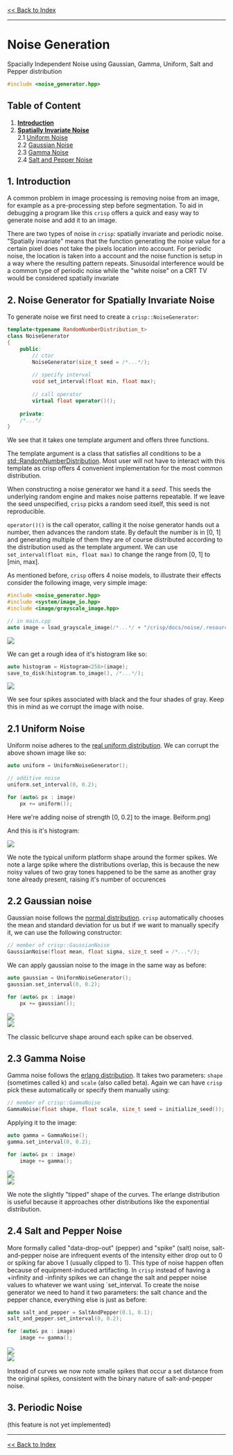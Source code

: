 [<< Back to Index](../index.md)

---
# Noise Generation

Spacially Independent Noise using Gaussian, Gamma, Uniform, Salt and Pepper distribution

```cpp
#include <noise_generator.hpp>
```

## Table of Content

1. [**Introduction**](#1-introduction)
2. [**Spatially Invariate Noise**](#2-noise-generator-for-spatially-invariate-noise)<br>
    2.1 [Uniform Noise](#21-uniform-noise)<br>
    2.2 [Gaussian Noise](#22-gaussian-noise)<br>
    2.3 [Gamma Noise](#23-gamma-noise)<br>
    2.4 [Salt and Pepper Noise](#24-salt-and-pepper-noise)<br>


## 1. Introduction

A common problem in image processing is removing noise from an image, for example as a pre-processing step before segmentation. To aid in debugging a program like this ``crisp`` offers a quick and easy way to generate noise and add it to an image.

There are two types of noise in `crisp`: spatially invariate and periodic noise. "Spatially invariate" means that the function generating the noise value for a certain pixel does not take the pixels location into account. For periodic noise, the location is taken into a account and the noise function is setup in a way where the resulting pattern repeats. Sinusoidal interference would be a common type of periodic noise while the "white noise" on a CRT TV would be considered spatially invariate

## 2. Noise Generator for Spatially Invariate Noise

To generate noise we first need to create a `crisp::NoiseGenerator`:

```cpp
template<typename RandomNumberDistribution_t>
class NoiseGenerator
{
    public:
        // ctor
        NoiseGenerator(size_t seed = /*...*/);
        
        // specify interval
        void set_interval(float min, float max);
        
        // call operator
        virtual float operator()();
    
    private:
    /*...*/
}
```

We see that it takes one template argument and offers three functions. 

The template argument is a class that satisfies all conditions to be a [std::RandomNumberDistribution](https://en.cppreference.com/w/cpp/named_req/RandomNumberDistribution). Most user will not have to interact with this template as crisp offers 4 convenient implementation for the most common distribution.

When constructing a noise generator we hand it a *seed*. This seeds the underlying random engine and makes noise patterns repeatable. If we leave the seed unspecified, `crisp` picks a random seed itself, this seed is not reproducible.

`operator()()` is the call operator, calling it the noise generator hands out a number, then advances the random state. By default the number is in [0, 1] and generating multiple of them they are of course distributed according to the distribution used as the template argument. We can use `set_interval(float min, float max)` to change the range from [0, 1] to [min, max].

As mentioned before, `crisp` offers 4 noise models, to illustrate their effects consider the following image, very simple image:<br>

```cpp
#include <noise_generator.hpp>
#include <system/image_io.hpp>
#include <image/grayscale_image.hpp>

// in main.cpp
auto image = load_grayscale_image(/*...*/ + "/crisp/docs/noise/.resources/noise_base.png");
```

![](./.resources/noise_base.png)<br>

We can get a rough idea of it's histogram like so:

```cpp
auto histogram = Histogram<256>(image);
save_to_disk(histogram.to_image(), /*...*/);
```
![](./.resources/clean_hist.png)

We see four spikes associated with black and the four shades of gray. Keep this in mind as we corrupt the image with noise.

## 2.1 Uniform Noise

Uniform noise adheres to the [real uniform distribution](https://en.wikipedia.org/wiki/Continuous_uniform_distribution). We can corrupt the above shown image like so:

```cpp
auto uniform = UniformNoiseGenerator();

// additive noise
uniform.set_interval(0, 0.2);

for (auto& px : image)
    px += uniform());
```

Here we're adding noise of strength [0, 0.2] to the image. Beiform.png)<br>

And this is it's histogram:<br>

![](./.resources/uniform_hist.png)<br>

We note the typical uniform platform shape around the former spikes. We note a large spike where the distributions overlap, this is because the new noisy values of two gray tones happened to be the same as another gray tone already present, raising it's number of occurences

## 2.2 Gaussian noise

Gaussian noise follows the [normal distribution](https://en.wikipedia.org/wiki/Normal_distribution). `crisp` automatically chooses the mean and standard deviation for us but if we want to manually specify it, we can use the following constructor:

```cpp
// member of crisp::GaussianNoise
GaussianNoise(float mean, float sigma, size_t seed = /*...*/);
``` 
We can apply gaussian noise to the image in the same way as before:

```cpp
auto gaussian = UniformNoiseGenerator();
gaussian.set_interval(0, 0.2);

for (auto& px : image)
    px += gaussian());
```

![](./.resources/gaussian.png)<br>
![](./.resources/gaussian_hist.png)<br>

The classic bellcurve shape around each spike can be observed.

## 2.3 Gamma Noise

Gamma noise follows the [erlang distribution](https://en.wikipedia.org/wiki/Normal_distribution). It takes two parameters: `shape` (sometimes called k) and `scale` (also called beta). Again we can have `crisp` pick these automatically or specify them manually using:

```cpp
// member of crisp::GammaNoise
GammaNoise(float shape, float scale, size_t seed = initialize_seed());
```

Applying it to the image:

```cpp
auto gamma = GammaNoise();
gamma.set_interval(0, 0.2);

for (auto& px : image)
    image += gamma();
```

![](./.resources/gamma.png)<br>
![](./.resources/gamma_hist.png)<br>

We note the slightly "tipped" shape of the curves. The erlange distribution is useful because it approaches other distributions like the exponential distribution. 

## 2.4 Salt and Pepper Noise

More formally called "data-drop-out" (pepper) and "spike" (salt) noise, salt-and-pepper noise are infrequent events of the intensity either drop out to 0 or spiking far above 1 (usually clipped to 1). This type of noise happen often because of equipment-induced artifacting. In `crisp` instead of having a +infinity and -infinity spikes we can change the salt and pepper noise values to whatever we want using `set_interval. To create the noise generator we need to hand it two parameters: the salt chance and the pepper chance, everything else is just as before:

```cpp
auto salt_and_pepper = SaltAndPepper(0.1, 0.1);
salt_and_pepper.set_interval(0, 0.2);

for (auto& px : image)
    image += gamma();
```

![](./.resources/salt_and_pepper.png)<br>
![](./.resources/salt_and_pepper_hist.png)<br>

Instead of curves we now note smalle spikes that occur a set distance from the original spikes, consistent with the binary nature of salt-and-pepper noise. 

## 3. Periodic Noise

(this feature is not yet implemented)

---
[<< Back to Index](../index.md)


